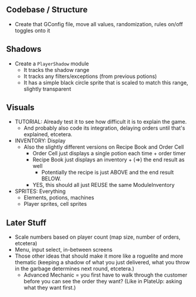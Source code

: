 
## Codebase / Structure

* Create that GConfig file, move all values, randomization, rules on/off toggles onto it

## Shadows

* Create a `PlayerShadow` module
  * It tracks the shadow range
  * It tracks any filters/exceptions (from previous potions)
  * It has a simple black circle sprite that is scaled to match this range, slightly transparent

## Visuals

* TUTORIAL: Already test it to see how difficult it is to explain the game.
  * And probably also code its integration, delaying orders until that's explained, etcetera.
* INVENTORY: Display
  * Also the slightly different versions on Recipe Book and Order Cell
    * Order Cell just displays a single potion each time + order timer
    * Recipe Book just displays an inventory + (=>) the end result as well 
      * Potentially the recipe is just ABOVE and the end result BELOW.
    * YES, this should all just REUSE the same ModuleInventory
* SPRITES: Everything
  * Elements, potions, machines
  * Player sprites, cell sprites

## Later Stuff

* Scale numbers based on player count (map size, number of orders, etcetera)
* Menu, input select, in-between screens
* Those other ideas that should make it more like a roguelite and more thematic (keeping a shadow of what you just delivered, what you throw in the garbage determines next round, etcetera.)
  * Advanced Mechanic = you first have to walk through the customer before you can see the order they want? (Like in PlateUp: asking what they want first.)